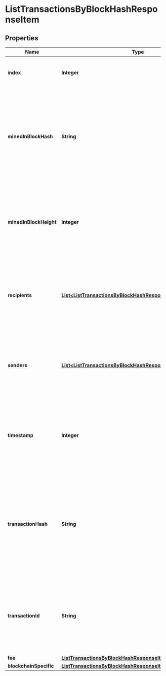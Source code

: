 

# ListTransactionsByBlockHashResponseItem


## Properties

Name | Type | Description | Notes
------------ | ------------- | ------------- | -------------
**index** | **Integer** | Represents the index position of the transaction in the specific block. | 
**minedInBlockHash** | **String** | Represents the hash of the block where this transaction was mined/confirmed for first time. The hash is defined as a cryptographic digital fingerprint made by hashing the block header twice through the SHA256 algorithm. | 
**minedInBlockHeight** | **Integer** | Represents the hight of the block where this transaction was mined/confirmed for first time. The height is defined as the number of blocks in the blockchain preceding this specific block. | 
**recipients** | [**List&lt;ListTransactionsByBlockHashResponseItemRecipients&gt;**](ListTransactionsByBlockHashResponseItemRecipients.md) | Represents a list of recipient addresses with the respective amounts. In account-based protocols like Ethereum there is only one address in this list. | 
**senders** | [**List&lt;ListTransactionsByBlockHashResponseItemSenders&gt;**](ListTransactionsByBlockHashResponseItemSenders.md) | Represents a list of sender addresses with the respective amounts. In account-based protocols like Ethereum there is only one address in this list. | 
**timestamp** | **Integer** | Defines the exact date/time in Unix Timestamp when this transaction was mined, confirmed or first seen in Mempool, if it is unconfirmed. | 
**transactionHash** | **String** | Represents the same as &#x60;transactionId&#x60; for account-based protocols like Ethereum, while it could be different in UTXO-based protocols like Bitcoin. E.g., in UTXO-based protocols &#x60;hash&#x60; is different from &#x60;transactionId&#x60; for SegWit transactions. | 
**transactionId** | **String** | Represents the unique identifier of a transaction, i.e. it could be &#x60;transactionId&#x60; in UTXO-based protocols like Bitcoin, and transaction &#x60;hash&#x60; in Ethereum blockchain. | 
**fee** | [**ListTransactionsByBlockHashResponseItemFee**](ListTransactionsByBlockHashResponseItemFee.md) |  | 
**blockchainSpecific** | [**ListTransactionsByBlockHashResponseItemBlockchainSpecific**](ListTransactionsByBlockHashResponseItemBlockchainSpecific.md) |  | 



